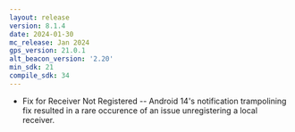 ```yaml
---
layout: release
version: 8.1.4
date: 2024-01-30
mc_release: Jan 2024
gps_version: 21.0.1
alt_beacon_version: '2.20'
min_sdk: 21
compile_sdk: 34
---
```

* Fix for Receiver Not Registered -- Android 14's notification trampolining fix resulted in a rare occurence of an issue unregistering a local receiver.